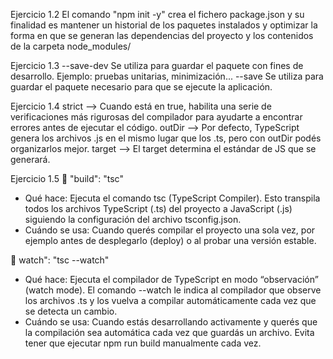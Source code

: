 Ejercicio 1.2
El comando "npm init -y" crea el fichero package.json y su finalidad es mantener un historial de los paquetes instalados y optimizar la forma en que se generan las dependencias del proyecto y los contenidos de la carpeta node_modules/

Ejercicio 1.3
--save-dev  Se utiliza para guardar el paquete con fines de desarrollo. Ejemplo: pruebas unitarias, minimización...
--save      Se utiliza para guardar el paquete necesario para que se ejecute la aplicación.

Ejercicio 1.4
strict --> Cuando está en true, habilita una serie de verificaciones más rigurosas del compilador para ayudarte a encontrar errores antes de ejecutar el código.
outDir --> Por defecto, TypeScript genera los archivos .js en el mismo lugar que los .ts, pero con outDir podés organizarlos mejor.
target --> El target determina el estándar de JS que se generará.

Ejercicio 1.5
🔹 "build": "tsc"
- Qué hace:
Ejecuta el comando tsc (TypeScript Compiler).
Esto transpila todos los archivos TypeScript (.ts) del proyecto a JavaScript (.js) siguiendo la configuración del archivo tsconfig.json.
- Cuándo se usa:
Cuando querés compilar el proyecto una sola vez, por ejemplo antes de desplegarlo (deploy) o al probar una versión estable.

🔹 watch": "tsc --watch"
- Qué hace:
Ejecuta el compilador de TypeScript en modo “observación” (watch mode).
El comando --watch le indica al compilador que observe los archivos .ts y los vuelva a compilar automáticamente cada vez que se detecta un cambio.
- Cuándo se usa:
Cuando estás desarrollando activamente y querés que la compilación sea automática cada vez que guardás un archivo.
Evita tener que ejecutar npm run build manualmente cada vez.